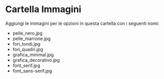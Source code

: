 # Cartella Immagini
Aggiungi le immagini per le opzioni in questa cartella con i seguenti nomi:
- pelle_nero.jpg
- pelle_marrone.jpg
- fori_tondi.jpg
- fori_quadri.jpg
- grafica_minimal.jpg
- grafica_decorativo.jpg
- font_serif.jpg
- font_sans-serif.jpg